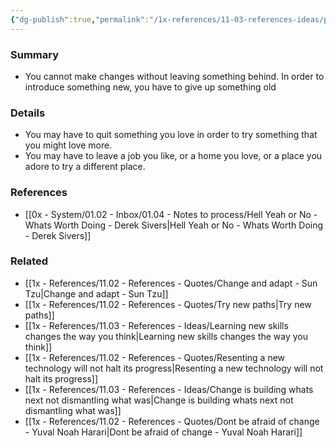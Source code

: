 ```yaml
---
{"dg-publish":true,"permalink":"/1x-references/11-03-references-ideas/personal-change-requires-some-space-to-happen/","title":"Personal change requires some space to happen","dgShowBacklinks":false}
---
```



### Summary
- You cannot make changes without leaving something behind. In order to introduce something new, you have to give up something old

### Details
- You may have to quit something you love in order to try something that you might love more.
- You may have to leave a job you like, or a home you love, or a place you adore to try a different place.

### References
- [[0x - System/01.02 - Inbox/01.04 - Notes to process/Hell Yeah or No - Whats Worth Doing - Derek Sivers\|Hell Yeah or No - Whats Worth Doing - Derek Sivers]]

### Related
- [[1x - References/11.02 - References - Quotes/Change and adapt - Sun Tzu\|Change and adapt - Sun Tzu]]
- [[1x - References/11.02 - References - Quotes/Try new paths\|Try new paths]]
- [[1x - References/11.03 - References - Ideas/Learning new skills changes the way you think\|Learning new skills changes the way you think]]
- [[1x - References/11.02 - References - Quotes/Resenting a new technology will not halt its progress\|Resenting a new technology will not halt its progress]]
- [[1x - References/11.03 - References - Ideas/Change is building whats next not dismantling what was\|Change is building whats next not dismantling what was]]
- [[1x - References/11.02 - References - Quotes/Dont be afraid of change - Yuval Noah Harari\|Dont be afraid of change - Yuval Noah Harari]]